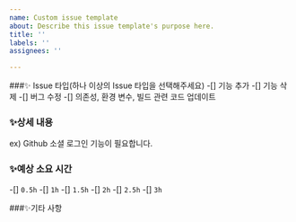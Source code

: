 ```yaml
---
name: Custom issue template
about: Describe this issue template's purpose here.
title: ''
labels: ''
assignees: ''

---
```


###✨ Issue 타입(하나 이상의 Issue 타입을 선택해주세요)
-[] 기능 추가
-[] 기능 삭제
-[] 버그 수정
-[] 의존성, 환경 변수, 빌드 관련 코드 업데이트

### ✨상세 내용
ex) Github 소셜 로그인 기능이 필요합니다.

### ✨예상 소요 시간
-[] `0.5h`
-[] `1h`
-[] `1.5h`
-[] `2h`
-[] `2.5h`
-[] `3h`

###✨기타 사항
